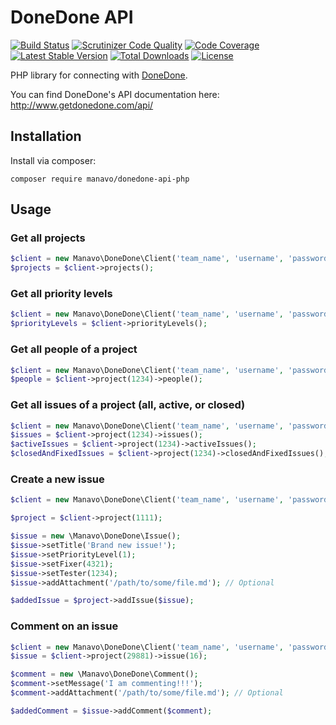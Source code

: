 # DoneDone API

[![Build Status](https://travis-ci.org/manavo/donedone-api-php.svg?branch=master)](https://travis-ci.org/manavo/donedone-api-php)
[![Scrutinizer Code Quality](https://scrutinizer-ci.com/g/manavo/donedone-api-php/badges/quality-score.png?b=master)](https://scrutinizer-ci.com/g/manavo/donedone-api-php/?branch=master)
[![Code Coverage](https://scrutinizer-ci.com/g/manavo/donedone-api-php/badges/coverage.png?b=master)](https://scrutinizer-ci.com/g/manavo/donedone-api-php/?branch=master)
[![Latest Stable Version](https://poser.pugx.org/manavo/donedone-api-php/v/stable.svg)](https://packagist.org/packages/manavo/donedone-api-php)
[![Total Downloads](https://poser.pugx.org/manavo/donedone-api-php/downloads.svg)](https://packagist.org/packages/manavo/donedone-api-php)
[![License](https://poser.pugx.org/manavo/donedone-api-php/license.svg)](https://packagist.org/packages/manavo/donedone-api-php)

PHP library for connecting with [DoneDone](http://www.getdonedone.com/).

You can find DoneDone's API documentation here: http://www.getdonedone.com/api/

## Installation

Install via composer:

```
composer require manavo/donedone-api-php
```

## Usage

### Get all projects

```php
$client = new Manavo\DoneDone\Client('team_name', 'username', 'password/api_token');
$projects = $client->projects();
```

### Get all priority levels

```php
$client = new Manavo\DoneDone\Client('team_name', 'username', 'password/api_token');
$priorityLevels = $client->priorityLevels();
```

### Get all people of a project

```php
$client = new Manavo\DoneDone\Client('team_name', 'username', 'password/api_token');
$people = $client->project(1234)->people();
```

### Get all issues of a project (all, active, or closed)

```php
$client = new Manavo\DoneDone\Client('team_name', 'username', 'password/api_token');
$issues = $client->project(1234)->issues();
$activeIssues = $client->project(1234)->activeIssues();
$closedAndFixedIssues = $client->project(1234)->closedAndFixedIssues();
```

### Create a new issue
```php
$client = new Manavo\DoneDone\Client('team_name', 'username', 'password/api_token');

$project = $client->project(1111);

$issue = new \Manavo\DoneDone\Issue();
$issue->setTitle('Brand new issue!');
$issue->setPriorityLevel(1);
$issue->setFixer(4321);
$issue->setTester(1234);
$issue->addAttachment('/path/to/some/file.md'); // Optional

$addedIssue = $project->addIssue($issue);
```

### Comment on an issue

```php
$client = new Manavo\DoneDone\Client('team_name', 'username', 'password/api_token');
$issue = $client->project(29881)->issue(16);

$comment = new \Manavo\DoneDone\Comment();
$comment->setMessage('I am commenting!!!');
$comment->addAttachment('/path/to/some/file.md'); // Optional

$addedComment = $issue->addComment($comment);
```